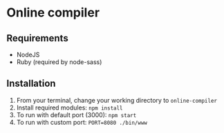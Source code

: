 # Online compiler

## Requirements

+ NodeJS
+ Ruby (required by node-sass)

## Installation

1. From your terminal, change your working directory to ```online-compiler```
2. Install required modules: ```npm install```
3. To run with default port (3000): ```npm start```
4. To run with custom port: ```PORT=8080 ./bin/www```